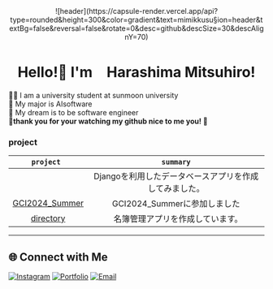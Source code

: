 <div align ="center">
 ![header](https://capsule-render.vercel.app/api?type=rounded&height=300&color=gradient&text=mimikkusu&section=header&textBg=false&reversal=false&rotate=0&desc=github&descSize=30&descAlignY=70)
 </div>

 <h1 align ="center"> Hello!👋 I'm　Harashima Mitsuhiro!</h1>
👨‍🎓 I am a university student at sunmoon university<br>
🙌 My major is AIsoftware <br>
🐣 My dream is to be software engineer <br>
<strong>🌟thank you for your watching my github nice to me you!   🌟</strong>

### project
|`project `|`summary` |
| :----: | :----: |
| <img>                                                         | Djangoを利用したデータベースアプリを作成してみました。  |
|[GCI2024_Summer](https://github.com/mimikkusu/GCI2024_summer)  | GCI2024_Summerに参加しました                           |
|[directory](https://github.com/HaraYone/directory)             | 名簿管理アプリを作成しています。　　　　　　            | 


---

## 🌐 Connect with Me
[![Instagram](https://img.shields.io/badge/Instagram-E1306C?style=for-the-badge&logo=instagram&logoColor=white)](https://instagram.com/haraharamix)
[![Portfolio](https://img.shields.io/badge/Portfolio-000?style=for-the-badge&logo=internetexplorer&logoColor=white)](https://scythe-bubble-da4.notion.site/4d4de2e2487a4cfd8d4658ad39f2b06e?pvs=4)
[![Email](https://img.shields.io/badge/Email-D14836?style=for-the-badge&logo=gmail&logoColor=white)](mailto:mthr35@gmail.com)

